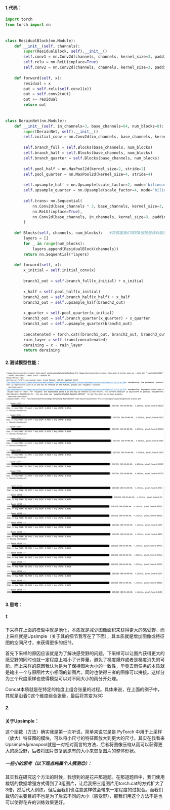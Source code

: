 #### 1.代码：

```python
import torch
from torch import nn


class ResidualBlock(nn.Module):
    def __init__(self, channels):
        super(ResidualBlock, self).__init__()
        self.conv1 = nn.Conv2d(channels, channels, kernel_size=3, padding=1)
        self.relu = nn.ReLU(inplace=True)
        self.conv2 = nn.Conv2d(channels, channels, kernel_size=3, padding=1)

    def forward(self, x):
        residual = x
        out = self.relu(self.conv1(x))
        out = self.conv2(out)
        out += residual
        return out


class DerainNet(nn.Module):
    def __init__(self, in_channels=3, base_channels=64, num_blocks=8):
        super(DerainNet, self).__init__()
        self.initial_conv = nn.Conv2d(in_channels, base_channels, kernel_size=3, padding=1)

        self.branch_full = self.Blocks(base_channels, num_blocks)
        self.branch_half = self.Blocks(base_channels, num_blocks)
        self.branch_quarter = self.Blocks(base_channels, num_blocks)

        self.pool_half = nn.MaxPool2d(kernel_size=2, stride=2)
        self.pool_quarter = nn.MaxPool2d(kernel_size=4, stride=4)

        self.upsample_half = nn.Upsample(scale_factor=2, mode='bilinear', align_corners=False)
        self.upsample_quarter = nn.Upsample(scale_factor=4, mode='bilinear', align_corners=False)

        self.trans= nn.Sequential(
            nn.Conv2d(base_channels * 3, base_channels, kernel_size=3, padding=1),
            nn.ReLU(inplace=True),
            nn.Conv2d(base_channels, in_channels, kernel_size=3, padding=1)
        )

    def Blocks(self, channels, num_blocks):   #将前面我们写的8层残差块封装在一个函数中
        layers = []
        for _ in range(num_blocks):
            layers.append(ResidualBlock(channels))
        return nn.Sequential(*layers)

    def forward(self, x):
        x_initial = self.initial_conv(x)

        branch1_out = self.branch_full(x_initial) + x_initial

        x_half = self.pool_half(x_initial)
        branch2_out = self.branch_half(x_half) + x_half
        branch2_out = self.upsample_half(branch2_out)

        x_quarter = self.pool_quarter(x_initial)
        branch3_out = self.branch_quarter(x_quarter) + x_quarter
        branch3_out = self.upsample_quarter(branch3_out)

        concatenated = torch.cat([branch1_out, branch2_out, branch3_out], dim=1)
        rain_layer = self.trans(concatenated)
        deraining = x - rain_layer
        return deraining
```

#### 2.测试模型性能：

![db2d0dd4-18dd-4ddf-8de4-809b9f40e5fe](./Img/db2d0dd4-18dd-4ddf-8de4-809b9f40e5fe.png)

![3acd3e54-89df-45bf-ab39-457e0fc8e838](./Img/3acd3e54-89df-45bf-ab39-457e0fc8e838.png)

#### 3.思考：

##### 1.

下采样在上面的模型中就是池化，本质就是减少图像面积来获得更大的感受野，而上采样就是Upsimple（关于其的细节我写在了下面），其本质就是增加图像或特征图的空间尺寸，来获得更多的细节。

首先下采样的原因应该就是为了解决感受野的问题，下采样可以让图片获得更大的感受野的同时也就一定程度上减小了计算量，避免了梯度爆炸或者是梯度消失的可能。而上采样的原因我认为是为了保持图片大小的一致性，毕竟去雨任务的本质就是输出一个与原图片大小相同的新图片。同时也使得三者的图像可以拼接。这样分为三个尺度采样也使得模型可以对不同大小的雨分开处理。

Concat本质就是在特定的维度上组合张量的过程。具体来说，在上面的例子中，其就是沿着C这个维度组合张量，最后将其变为3C

##### 2.

**关于Upsimple：**

这个函数（方法）确实我是第一次听说，简单来说它是是 PyTorch 中用于上采样（放大）特征图的模块，可以将小尺寸的特征图放大到更大的尺寸。其实在我看来Upsimple与maxpool就是一对相对而言的方法，后者将图像压缩从而可以获得更大的感受野，后者将图片恢复到原有的大小来恢复图片的整体形状。

##### 一些小的思考（以下观点纯属个人猜测😊）：

其实我在研究这个方法的时候，我想到的是花卉那道题。在那道题目中，我们使用裁切的数据增强方式得到了3组图片，让后我把三组图片用torch.cat的方式扩大了3倍，然后代入训练，但后面我们也注意这样做会带来一定程度的过拟合。而我们裁切的主要目的不也是为了后去不同的大小（感受野），那我们用这个方法不是也可以使得花卉的训练效果更好。
